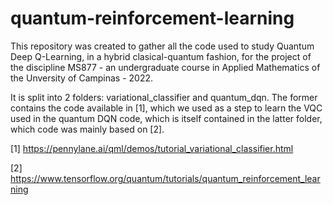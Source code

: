 # quantum-reinforcement-learning

This repository was created to gather all the code used to study Quantum Deep Q-Learning, in a hybrid clasical-quantum fashion, for the project of the discipline MS877 - an undergraduate course in Applied Mathematics of the Unversity of Campinas - 2022.

It is split into 2 folders: variational_classifier and quantum_dqn. The former contains the code available in [1], which we used as a step to learn the VQC used in the quantum DQN code, which is itself contained in the latter folder, which code was mainly based on [2].

[1] https://pennylane.ai/qml/demos/tutorial_variational_classifier.html

[2] https://www.tensorflow.org/quantum/tutorials/quantum_reinforcement_learning
